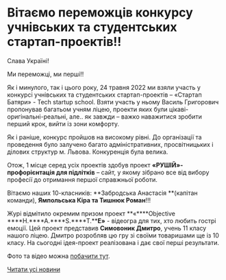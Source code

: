 # Вітаємо переможців конкурсу учнівських та студентських стартап-проектів!!

Слава Україні!

Ми переможці, ми перші!!

Як і минулого, так і цього року, 24 травня 2022 ми взяли участь у конкурсі учнівських та студентських стартап-проектів – «Стартап Батяри» - Tech startup school. Взяти участь у ньому Василь Григорович пропонував багатьом учням ліцею, проекти яких були цікаві-оригінальні-реальні, але.. як завжди – важко наважитися зробити перший крок, вийти із зони комфорту.

Як і раніше, конкурс пройшов на високому рівні. До організації та проведення було залучено багато адміністративних, просвітницьких і ділових структур м. Львова. Конкуренція була велика.

Отож, 1 місце серед усіх проектів здобув проект **«РУШІЙ»-профорієнтація для підлітків** – сайт, у якому зібрано все від вибору професії до отримання першої справжньої роботи.

Вітаємо наших 10-класників: **Забродська Анастасія **(капітан команди), **Ямпольська Кіра та Тишнюк Роман**!!!

Журі відмітило окремим призом проект **«****Objective ****H.****A.****S.****T.****E»** - відеогра для тих, хто любить гострі емоції. Цей проект представив **Симовоник Дмитро**, учень 11 класу нашого ліцею. Дмитро розробляв цю гру зі своїми товаришами ще із 10 класу. На сьогодні ідея-проект реалізована і дає свої перші результати.

Фото та відео можна [побачити тут](https://m.facebook.com/story.php?story_fbid=2277694122388565&amp;id=100004439979764).

[Читати усі новини](/news)
